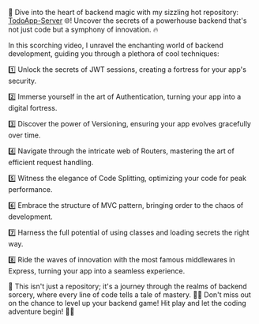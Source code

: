 🚀 Dive into the heart of backend magic with my sizzling hot repository: [TodoApp-Server](https://github.com/ToxicalNoob3062/To...) 🌐! Uncover the secrets of a powerhouse backend that's not just code but a symphony of innovation. 🔥

In this scorching video, I unravel the enchanting world of backend development, guiding you through a plethora of cool techniques:

1️⃣ Unlock the secrets of JWT sessions, creating a fortress for your app's security.
  
2️⃣ Immerse yourself in the art of Authentication, turning your app into a digital fortress.

3️⃣ Discover the power of Versioning, ensuring your app evolves gracefully over time.

4️⃣ Navigate through the intricate web of Routers, mastering the art of efficient request handling.

5️⃣ Witness the elegance of Code Splitting, optimizing your code for peak performance.

6️⃣ Embrace the structure of MVC pattern, bringing order to the chaos of development.

7️⃣ Harness the full potential of using classes and loading secrets the right way.

8️⃣ Ride the waves of innovation with the most famous middlewares in Express, turning your app into a seamless experience.

🌈 This isn't just a repository; it's a journey through the realms of backend sorcery, where every line of code tells a tale of mastery. 🧙‍♂️ Don't miss out on the chance to level up your backend game! Hit play and let the coding adventure begin! 🚀🎉
